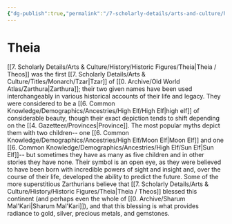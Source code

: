 ```yaml
---
{"dg-publish":true,"permalink":"/7-scholarly-details/arts-and-culture/history/historic-figures/theia/"}
---
```


# Theia

[[7. Scholarly Details/Arts & Culture/History/Historic Figures/Theia\|Theia / Theos]] was the first [[7. Scholarly Details/Arts & Culture/Titles/Monarch/Tzar\|Tzar]] of [[0. Archive/Old World Atlas/Zarthura\|Zarthura]]; their two given names have been used interchangeably in various historical accounts of their life and legacy. They were considered to be a [[6. Common Knowledge/Demographics/Ancestries/High Elf/High Elf\|high elf]] of considerable beauty, though their exact depiction tends to shift depending on the [[4. Gazetteer/Provinces\|Province]]. The most popular myths depict them with two children-- one [[6. Common Knowledge/Demographics/Ancestries/High Elf/Moon Elf\|Moon Elf]] and one [[6. Common Knowledge/Demographics/Ancestries/High Elf/Sun Elf\|Sun Elf]]-- but sometimes they have as many as five children and in other stories they have none. Their symbol is an open eye, as they were believed to have been born with incredible powers of sight and insight and, over the course of their life, developed the ability to predict the future. Some of the more superstitious Zarthurians believe that [[7. Scholarly Details/Arts & Culture/History/Historic Figures/Theia\|Theia / Theos]] blessed this continent (and perhaps even the whole of [[0. Archive/Sharum Mal'Kari\|Sharum Mal'Kari]]), and that this blessing is what provides radiance to gold, silver, precious metals, and gemstones. 
